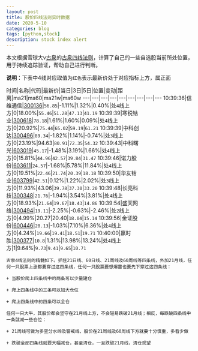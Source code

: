 ```yaml
---
layout: post
title: 股价四线法则实时数据
date: 2020-5-10
categories: blog
tags: [python,stock]
description: stock index alert
---
```



本文根据雪球大v[古泉](https://xueqiu.com/u/7148646888)的[古泉四线法则](https://xueqiu.com/7148646888/130498192)，计算了自己的一些自选股当前所处位置，用于持续追踪验证，帮助自己进行判断。

**说明**：下表中4线对应取值为`红色`表示最新价处于对应指标上方，属正面

时间|名称|代码|最新价|当日|3日|5日|位置|变动|距离|ma21|ma60|ma21w|ma60w
---|---|---|---|---|---|---|---|---
10:39:36|信维通信|[300136](https://xueqiu.com/S/SZ300136)|`56.85`|-1.11%|1.32%|0.40%|处`4`线上方|0|18.00%|`55.46`|`51.28`|`47.13`|`41.19`
10:39:39|寒锐钴业|[300618](https://xueqiu.com/S/SZ300618)|`78.18`|1.61%|1.60%|0.09%|处`4`线上方|0|20.92%|`75.44`|`65.02`|`59.19`|`61.21`
10:39:39|中科创达|[300496](https://xueqiu.com/S/SZ300496)|`89.34`|-1.82%|1.14%|-0.74%|处`3`线上方|0|23.19%|94.63|`80.91`|`72.35`|`54.32`
10:39:43|中科曙光|[603019](https://xueqiu.com/S/SH603019)|`45.17`|-1.48%|3.19%|1.66%|处`4`线上方|0|15.81%|`44.96`|`42.57`|`39.84`|`31.47`
10:39:46|诺力股份|[603611](https://xueqiu.com/S/SH603611)|`24.57`|-1.68%|5.78%|11.84%|处`4`线上方|0|19.51%|`22.46`|`21.74`|`20.39`|`18.18`
10:39:50|华友钴业|[603799](https://xueqiu.com/S/SH603799)|`42.51`|0.12%|1.22%|2.02%|处`3`线上方|0|11.93%|43.06|`39.78`|`37.30`|`33.20`
10:39:48|长亮科技|[300348](https://xueqiu.com/S/SZ300348)|`21.76`|-1.94%|3.54%|3.81%|处`4`线上方|0|18.93%|`21.64`|`19.67`|`18.43`|`14.86`
10:39:54|盛天网络|[300494](https://xueqiu.com/S/SZ300494)|`19.11`|-2.25%|-0.63%|-2.46%|处`2`线上方|0|4.99%|20.27|20.40|`18.04`|`15.14`
10:39:56|金证股份|[600446](https://xueqiu.com/S/SH600446)|`20.13`|-1.03%|7.10%|6.36%|处`4`线上方|0|4.24%|`19.66`|`19.41`|`18.51`|`19.71`
10:40:00|赢时胜|[300377](https://xueqiu.com/S/SZ300377)|`10.8`|1.31%|13.98%|13.24%|处`4`线上方|1|9.64%|`9.73`|`9.41`|`9.65`|`10.71`

```
古泉4线法则的精髓如下。抓住21日线、60日线、21周线及60周线等四条线，外加21月线，任何一只股票上涨都要穿过这四条线，任何一只股票要想爆雷也要先下穿过这四条线：

+ 当股价爬上四条线中的两条可以少量建仓

+ 爬上四条线中的三条可以加大仓位

+ 爬上四条线中的四条可以全仓

任何一只大牛，其股价都会坚守在21月线上方，不会轻易跌破21月线；相反，每跌破四条线中一条就减一些仓位：

+ 21周线可做为多空分水岭及警戒线，股价在21周线及60周线下方就要十分慎重，多看少做

+ 跌破全部四条线就要大幅减仓，甚至清仓，一旦跌破21月线，清仓观望
```
